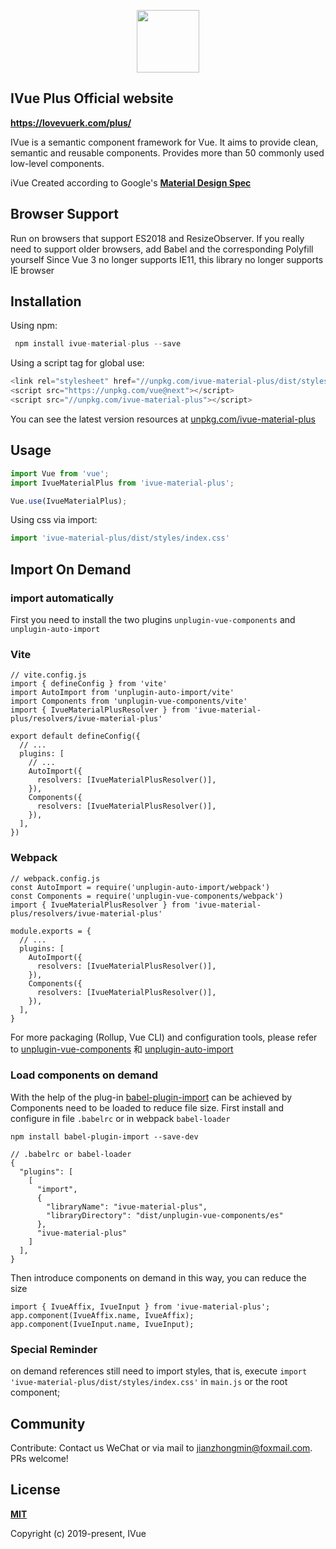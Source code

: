 <p align="center">
  <a href="https://lovevuerk.com/plus/" target="_blank">
    <img width="100"src="https://lovevuerk.com/img/logo.png">
  </a>
</p>

## IVue Plus Official website

**<a href="<<<<<<<<<<<<<<<<<<<<<<<<<<<<<<https://lovevuerk.com/plus/>>>>>>>>>>>>>>>>>>>>>>>>>>>>>>" target="_blank">https://lovevuerk.com/plus/</a>**

IVue is a semantic component framework for Vue. It aims to provide clean, semantic and reusable components.
Provides more than 50 commonly used low-level components.

iVue Created according to Google's **<a href="https://material.io/" target="_blank">Material Design Spec</a>**

## Browser Support

Run on browsers that support ES2018 and ResizeObserver. If you really need to support older browsers, add Babel and the corresponding Polyfill yourself
Since Vue 3 no longer supports IE11, this library no longer supports IE browser

## Installation

Using npm:

```javascript
 npm install ivue-material-plus --save
```

Using a script tag for global use:

```javascript
<link rel="stylesheet" href="//unpkg.com/ivue-material-plus/dist/styles/index.css">
<script src="https://unpkg.com/vue@next"></script>
<script src="//unpkg.com/ivue-material-plus"></script>
```

You can see the latest version resources at <a href="https://unpkg.com/ivue-material-plus/" target="_blank">unpkg.com/ivue-material-plus</a>

## Usage

```javascript
import Vue from 'vue';
import IvueMaterialPlus from 'ivue-material-plus';

Vue.use(IvueMaterialPlus);
```

Using css via import:

```javascript
import 'ivue-material-plus/dist/styles/index.css'
```

## Import On Demand

### import automatically

First you need to install the two plugins `unplugin-vue-components` and `unplugin-auto-import`

### Vite

```
// vite.config.js
import { defineConfig } from 'vite'
import AutoImport from 'unplugin-auto-import/vite'
import Components from 'unplugin-vue-components/vite'
import { IvueMaterialPlusResolver } from 'ivue-material-plus/resolvers/ivue-material-plus'

export default defineConfig({
  // ...
  plugins: [
    // ...
    AutoImport({
      resolvers: [IvueMaterialPlusResolver()],
    }),
    Components({
      resolvers: [IvueMaterialPlusResolver()],
    }),
  ],
})
```

### Webpack

```
// webpack.config.js
const AutoImport = require('unplugin-auto-import/webpack')
const Components = require('unplugin-vue-components/webpack')
import { IvueMaterialPlusResolver } from 'ivue-material-plus/resolvers/ivue-material-plus'

module.exports = {
  // ...
  plugins: [
    AutoImport({
      resolvers: [IvueMaterialPlusResolver()],
    }),
    Components({
      resolvers: [IvueMaterialPlusResolver()],
    }),
  ],
}
```

For more packaging (Rollup, Vue CLI) and configuration tools, please refer to [unplugin-vue-components](https://github.com/antfu/unplugin-vue-components#installation) 和 [unplugin-auto-import](https://github.com/antfu/unplugin-auto-import#install)

### Load components on demand

With the help of the plug-in [babel-plugin-import](https://github.com/umijs/babel-plugin-import) can be achieved by
Components need to be loaded to reduce file size. First install and configure in file `.babelrc` or in webpack `babel-loader`

```
npm install babel-plugin-import --save-dev

// .babelrc or babel-loader
{
  "plugins": [
    [
      "import",
      {
        "libraryName": "ivue-material-plus",
        "libraryDirectory": "dist/unplugin-vue-components/es"
      },
      "ivue-material-plus"
    ]
  ],
}
```

Then introduce components on demand in this way, you can reduce the size

```
import { IvueAffix, IvueInput } from 'ivue-material-plus';
app.component(IvueAffix.name, IvueAffix);
app.component(IvueInput.name, IvueInput);
```

### Special Reminder

on demand references still need to import styles, that is, execute `import 'ivue-material-plus/dist/styles/index.css'` in `main.js` or the root component;

## Community

Contribute: Contact us WeChat or via mail to jianzhongmin@foxmail.com. PRs welcome!

## License

**<a href="https://opensource.org/licenses/MIT">MIT</a>**

Copyright (c) 2019-present, IVue
